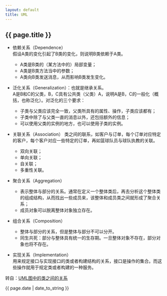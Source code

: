 ```yaml
---
layout: default
title: UML
---
```


## {{ page.title }}  
- 依赖关系（Dependence）  
	假设A类的变化引起了B类的变化，则说明B类依赖于A类。
	- A类是B类的（某方法中的）局部变量；
	- A类是B类方法当中的参数；
	- A类向B类发送消息，从而影响B类发生变化。  

- 泛化关系（Generalization）：也就是继承关系。  
	A是B和C的父类，B，C具有公共类（父类）A，说明A是B，C的一般化（概括，也称泛化）。对泛化的三个要求： 
	- 子类与父类应该完全一致，父类所具有的属性、操作，子类应该都有；
	- 子类中除了与父类一直的消息以外，还包括额外的信息；
	- 可以使用父类的实例的地方，也可以使用子类的实例。  

- 关联关系（Association）
	类之间的联系，如客户与订单，每个订单对应特定的客户，每个客户对应一些特定的订单，再如篮球队员与球队执教的关联。
	- 双向关联；
	- 单向关联；
	- 自关联；
	- 多重性关联。  

- 聚合关系（Aggregation）
	- 表示整体与部分的关系。通常在定义一个整体类后，再去分析这个整体类的组成结构，从而找出一些成员来，该整体和成员类之间就形成了聚合关系；
	- 成员对象可以脱离整体对象独立存在。  

- 组合关系（Composition）
	- 整体与部分的关系，但是整体与部分不可以分开。
	- 同生共死：部分与整体具有统一的生存期。一旦整体对象不存在，部分对象也将不存在。  
	
- 实现关系（Implementation）  
	用来规定接口与实现接口的类或者构建结构的关系，接口是操作的集合。而这些操作就用于规定类或者构建的一种服务。

转自：[UML图中的类之间的关系](http://blog.csdn.net/hguisu/article/details/7609483)




{{ page.date | date_to_string }}